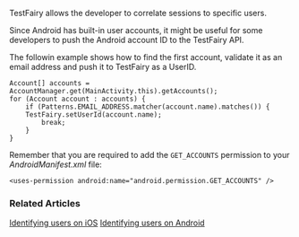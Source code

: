 TestFairy allows the developer to correlate sessions to specific users.

Since Android has built-in user accounts, it might be useful for some developers to push the Android account ID to the TestFairy API.

The followin example shows how to find the first account, validate it as an email address and push it to TestFairy as a UserID.

```
Account[] accounts = AccountManager.get(MainActivity.this).getAccounts();
for (Account account : accounts) {
	if (Patterns.EMAIL_ADDRESS.matcher(account.name).matches()) {
    TestFairy.setUserId(account.name);
		break;
	}
}
```

Remember that you are required to add the `GET_ACCOUNTS` permission to your *AndroidManifest.xml* file:
```
<uses-permission android:name="android.permission.GET_ACCOUNTS" />
```

### Related Articles
[Identifying users on iOS](https://docs.testfairy.com/iOS_SDK/Identifying_Your_Users.html)
[Identifying users on Android](https://docs.testfairy.com/Android/Identifying_your_users.html)
